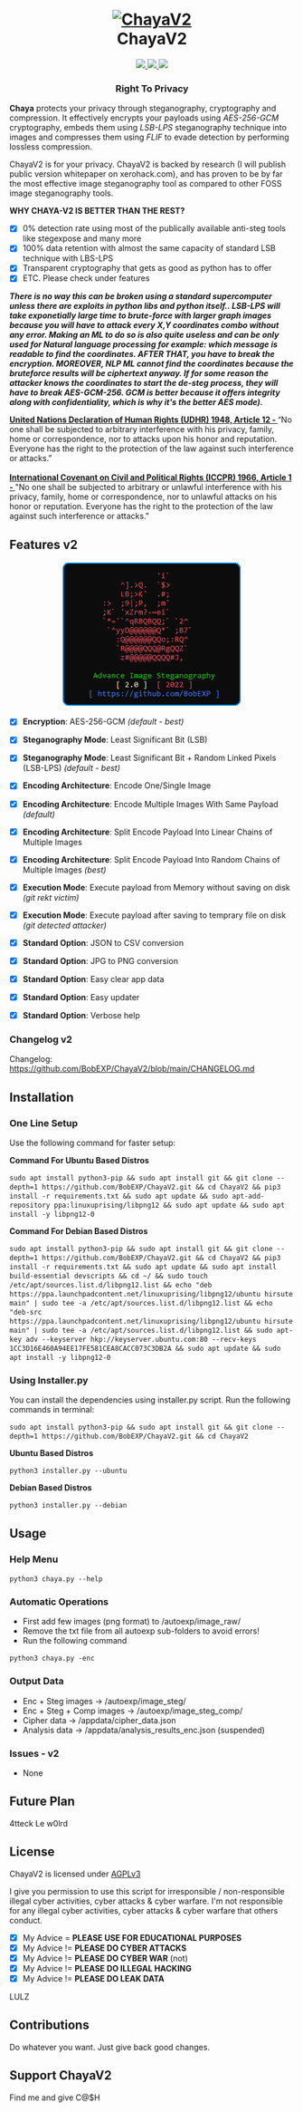<h1 align="center">
  <br>
  <a href="https://github.com/BobEXP/ChayaV2"><img src="https://i.ibb.co/X2WmCxm/chaya.png" alt="ChayaV2"></a>
  <br>
  ChayaV2
  <br>
</h1>

<p align="center">
  <a href="https://github.com/BobEXP/ChayaV2">
    <img src="https://img.shields.io/badge/release-v2-green">
  </a>
   </a>
  <a href="https://github.com/BobEXP/ChayaV2/blob/main/LICENSE">
      <img src="https://img.shields.io/badge/license-AGPL3-_red.svg">
  </a>
  <a href="https://www.python.org/downloads/">
    <img src="https://img.shields.io/badge/language-python3-green">
  </a>
</p>

<h3 align="center">Right To Privacy</h3>

**Chaya** protects your privacy through steganography, cryptography and compression. It effectively encrypts your payloads using *AES-256-GCM* cryptography, embeds them using *LSB-LPS* steganography technique into images and compresses them using *FLIF* to evade detection by performing lossless compression. 

ChayaV2 is for your privacy. ChayaV2 is backed by research (I will publish public version whitepaper on xerohack.com), and has proven to be by far the most effective image steganography tool as compared to other FOSS image steganography tools.

**WHY CHAYA-V2 IS BETTER THAN THE REST?**

- [x] 0% detection rate using most of the publically available anti-steg tools like stegexpose and many more
- [x] 100% data retention with almost the same capacity of standard LSB technique with LBS-LPS
- [x] Transparent cryptography that gets as good as python has to offer
- [x] ETC. Please check under features

***There is no way this can be broken using a standard supercomputer unless there are exploits in python libs and python itself.. LSB-LPS will take exponetially large time to brute-force with larger graph images because you will have to attack every X,Y coordinates combo without any error. Making an ML to do so is also quite useless and can be only used for Natural language processing for example: which message is readable to find the coordinates. AFTER THAT, you have to break the encryption. MOREOVER, NLP ML cannot find the coordinates because the bruteforce results will be ciphertext anyway. If for some reason the attacker knows the coordinates to start the de-steg process, they will have to break AES-GCM-256. GCM is better because it offers integrity along with confidentiality, which is why it's the better AES mode).***

<strong><a href="https://www.un.org/en/about-us/universal-declaration-of-human-rights">United Nations Declaration of Human Rights (UDHR) 1948, Article 12 - </strong></a>“No one shall be subjected to arbitrary interference with his privacy, family, home or correspondence, nor to attacks upon his honor and reputation. Everyone has the right to the protection of the law against such interference or attacks.”
<br><br>
<strong><a href="https://en.wikipedia.org/wiki/International_Covenant_on_Civil_and_Political_Rights">International Covenant on Civil and Political Rights (ICCPR) 1966, Article 1 - </strong></a>"No one shall be subjected to arbitrary or unlawful interference with his privacy, family, home or correspondence, nor to unlawful attacks on his honor or reputation. Everyone has the right to the protection of the law against such interference or attacks."


## Features v2

<p align="center" >
    <img src="https://raw.githubusercontent.com/BobEXP/ChayaV2/main/assets/ChayaV2_Banner.png" alt="ChayaV2">
</p>

- [x] **Encryption**: AES-256-GCM *(default - best)*
- [x] **Steganography Mode**: Least Significant Bit (LSB)
- [x] **Steganography Mode**: Least Significant Bit + Random Linked Pixels (LSB-LPS) *(default - best)*
- [x] **Encoding Architecture**: Encode One/Single Image
- [x] **Encoding Architecture**: Encode Multiple Images With Same Payload *(default)*
- [x] **Encoding Architecture**: Split Encode Payload Into Linear Chains of Multiple Images
- [x] **Encoding Architecture**: Split Encode Payload Into Random Chains of Multiple Images *(best)*
- [x] **Execution Mode**: Execute payload from Memory without saving on disk *(git rekt victim)*
- [x] **Execution Mode**: Execute payload after saving to temprary file on disk *(git detected attacker)*
- [x] **Standard Option**: JSON to CSV conversion
- [x] **Standard Option**: JPG to PNG conversion
- [x] **Standard Option**: Easy clear app data
- [x] **Standard Option**: Easy updater
- [x] **Standard Option**: Verbose help


### Changelog v2

Changelog: https://github.com/BobEXP/ChayaV2/blob/main/CHANGELOG.md

## Installation

### One Line Setup

Use the following command for faster setup:

**Command For Ubuntu Based Distros**

```shell
sudo apt install python3-pip && sudo apt install git && git clone --depth=1 https://github.com/BobEXP/ChayaV2.git && cd ChayaV2 && pip3 install -r requirements.txt && sudo apt update && sudo apt-add-repository ppa:linuxuprising/libpng12 && sudo apt update && sudo apt install -y libpng12-0
```

**Command For Debian Based Distros**

```shell
sudo apt install python3-pip && sudo apt install git && git clone --depth=1 https://github.com/BobEXP/ChayaV2.git && cd ChayaV2 && pip3 install -r requirements.txt && sudo apt update && sudo apt install build-essential devscripts && cd ~/ && sudo touch /etc/apt/sources.list.d/libpng12.list && echo "deb https://ppa.launchpadcontent.net/linuxuprising/libpng12/ubuntu hirsute main" | sudo tee -a /etc/apt/sources.list.d/libpng12.list && echo "deb-src https://ppa.launchpadcontent.net/linuxuprising/libpng12/ubuntu hirsute main" | sudo tee -a /etc/apt/sources.list.d/libpng12.list && sudo apt-key adv --keyserver hkp://keyserver.ubuntu.com:80 --recv-keys 1CC3D16E460A94EE17FE581CEA8CACC073C3DB2A && sudo apt update && sudo apt install -y libpng12-0
```

### Using Installer.py

You can install the dependencies using installer.py script. Run the following commands in terminal:

```shell
sudo apt install python3-pip && sudo apt install git && git clone --depth=1 https://github.com/BobEXP/ChayaV2.git && cd ChayaV2
````

**Ubuntu Based Distros**
```shell
python3 installer.py --ubuntu
````

**Debian Based Distros**
```shell
python3 installer.py --debian
````


## Usage


### Help Menu

```shell
python3 chaya.py --help
```

### Automatic Operations

- First add few images (png format) to /autoexp/image_raw/
- Remove the txt file from all autoexp sub-folders to avoid errors! 
- Run the following command

```shell
python3 chaya.py -enc
```

### Output Data

- Enc + Steg images -> /autoexp/image_steg/
- Enc + Steg + Comp images -> /autoexp/image_steg_comp/
- Cipher data -> /appdata/cipher_data.json
- Analysis data -> /appdata/analysis_results_enc.json (suspended)


### Issues - v2

- None

## Future Plan

4tteck Le w0lrd

## License

ChayaV2 is licensed under <a href="https://github.com/BobEXP/ChayaV2/blob/main/LICENSE">AGPLv3</a>

I give you permission to use this script for irresponsible / non-responsible illegal cyber activities, cyber attacks & cyber warfare. I'm not responsible for any illegal cyber activities, cyber attacks & cyber warfare that others conduct.

- [x] My Advice = **PLEASE USE FOR EDUCATIONAL PURPOSES**
- [x] My Advice != **PLEASE DO CYBER ATTACKS**
- [x] My Advice != **PLEASE DO CYBER WAR** (not)
- [x] My Advice != **PLEASE DO ILLEGAL HACKING**
- [x] My Advice != **PLEASE DO LEAK DATA**

LULZ

## Contributions

Do whatever you want. Just give back good changes.

## Support ChayaV2

Find me and give C@$H
